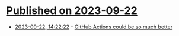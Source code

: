 # [Published on 2023-09-22](index.md)

* [2023-09-22, 14:22:22](https://lobste.rs/s/veoan6/github_actions_could_be_so_much_better) - [GitHub Actions could be so much better](https://blog.yossarian.net/2023/09/22/GitHub-Actions-could-be-so-much-better)
